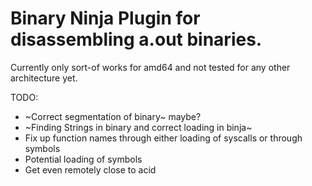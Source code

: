 # Binary Ninja Plugin for disassembling a.out binaries.
Currently only sort-of works for amd64 and not tested for any other 
architecture yet.

TODO:
* ~Correct segmentation of binary~ maybe?
* ~Finding Strings in binary and correct loading in binja~
* Fix up function names through either loading of syscalls or through symbols
* Potential loading of symbols
* Get even remotely close to acid
